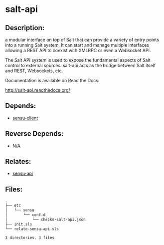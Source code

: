 # salt-api

## Description:

a modular interface on top of Salt that can provide a variety of entry points into a running Salt system. It can start and manage multiple interfaces allowing a REST API to coexist with XMLRPC or even a Websocket API.

The Salt API system is used to expose the fundamental aspects of Salt control to external sources. salt-api acts as the bridge between Salt itself and REST, Websockets, etc.

Documentation is available on Read the Docs:

http://salt-api.readthedocs.org/

## Depends:

  -  [sensu-client](/salt/sensu-client)

## Reverse Depends:

  -  N/A

## Relates:

  -  [sensu-api](/salt/sensu-api)

## Files:

```bash
.
├── etc
│   └── sensu
│       └── conf.d
│           └── checks-salt-api.json
├── init.sls
└── relate-sensu-api.sls

3 directories, 3 files
```
